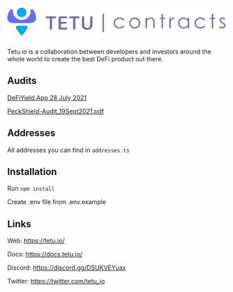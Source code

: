 # <img src="tetu_contracts.svg" alt="Tetu.io">

Tetu.io is a collaboration between developers and investors around the whole world to create the best
DeFi product out there.

## Audits

[DeFiYield.App 28 July 2021](audits/DeFiYieldApp_28Jul2021.pdf)

[PeckShield-Audit_19Sept2021.pdf](audits/PeckShield-Audit_19Sept2021.pdf)

## Addresses

All addresses you can find in `addresses.ts`

## Installation

Run `npm install`

Create .env file from .env.example

## Links

Web: https://tetu.io/

Docs: https://docs.tetu.io/

Discord: https://discord.gg/DSUKVEYuax

Twitter: https://twitter.com/tetu_io
